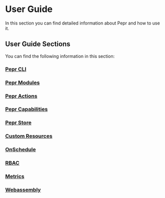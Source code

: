 # User Guide

In this section you can find detailed information about Pepr and how to use it.

## User Guide Sections

You can find the following information in this section:

### [Pepr CLI](10_pepr-cli.md)

### [Pepr Modules](20_pepr-modules.md)

### [Pepr Actions](30_actions.md)

### [Pepr Capabilities](40_capabilities.md)

### [Pepr Store](50_store.md)

### [Custom Resources](70_custom-resources.md)

### [OnSchedule](80_onschedule.md)

### [RBAC](90_rbac.md)

### [Metrics](100_metrics.md)

### [Webassembly](110_webassembly.md)
